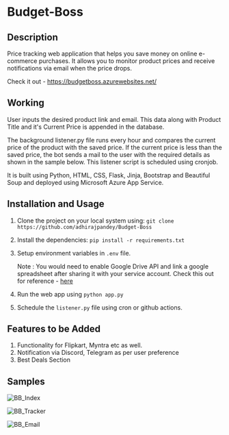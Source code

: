 # Budget-Boss

## Description
Price tracking web application that helps you save money on online e-commerce purchases. It allows you to monitor product prices and receive notifications via email when the price drops. 

Check it out - https://budgetboss.azurewebsites.net/

## Working
User inputs the desired product link and email. This data along with Product Title and it's Current Price is appended in the database.

The background listener.py file runs every hour and compares the current price of the product with the saved price. If the current price is less than the saved price, the bot sends a mail to the user with the required details as shown in the sample below. This listener script is scheduled using cronjob.

It is built using Python, HTML, CSS, Flask, Jinja, Bootstrap and Beautiful Soup and deployed using Microsoft Azure App Service.

## Installation and Usage

1. Clone the project on your local system using: `git clone https://github.com/adhirajpandey/Budget-Boss`

2. Install the dependencies: `pip install -r requirements.txt`

3. Setup environment variables in `.env` file.

   Note : You would need to enable Google Drive API and link a google spreadsheet after sharing it with your service 
          account. Check this out for reference - [here](https://mljar.com/blog/authenticate-python-google-sheets-service-account-json-credentials/)

4. Run the web app using `python app.py`

5. Schedule the `listener.py` file using cron or github actions.

## Features to be Added

1. Functionality for Flipkart, Myntra etc as well.
2. Notification via Discord, Telegram as per user preference
3. Best Deals Section

## Samples

  ![BB_Index](https://user-images.githubusercontent.com/87516052/218428378-b80293b3-06a4-4e16-8ec7-99bf754f405f.png)

  ![BB_Tracker](https://user-images.githubusercontent.com/87516052/218429345-b13965c3-13d1-4ee5-b17a-66d78c3dbdeb.png)

  ![BB_Email](https://user-images.githubusercontent.com/87516052/218429725-1cf1d527-71ee-442c-bdaf-7ac3bf808698.jpeg)
